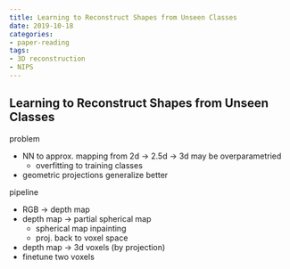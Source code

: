 ```yaml
---
title: Learning to Reconstruct Shapes from Unseen Classes
date: 2019-10-18
categories:
- paper-reading
tags:
- 3D reconstruction
- NIPS
---
```


## Learning to Reconstruct Shapes from Unseen Classes

problem
- NN to approx. mapping from 2d -> 2.5d -> 3d may be overparametried
    - overfitting to training classes
- geometric projections generalize better

pipeline
- RGB -> depth map
- depth map -> partial spherical map
    - spherical map inpainting
    - proj. back to voxel space
- depth map -> 3d voxels (by projection)
- finetune two voxels
